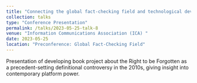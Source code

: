 ```yaml
---
title: "Connecting the global fact-checking field and technological development: A Technographic Case Study of the InVID/WeVerify Plugin"
collection: talks
type: "Conference Presentation"
permalink: /talks/2023-05-25-talk-8
venue: "Information Communications Association (ICA) "
date: 2023-05-25
location: "Preconference: Global Fact-Checking Field"
---
```


Presentation of developing book project about the Right to be Forgotten as a precedent-setting definitional controversy in the 2010s, giving insight into contemporary platform power.
